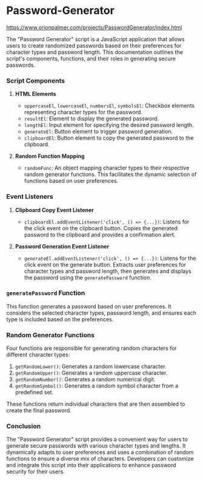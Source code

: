 # Password-Generator

https://www.orionpalmer.com/projects/PasswordGenerator/index.html

The "Password Generator" script is a JavaScript application that allows users to create randomized passwords based on their preferences for character types and password length. This documentation outlines the script's components, functions, and their roles in generating secure passwords.

### Script Components

1. **HTML Elements**
   - `uppercaseEl`, `lowercaseEl`, `numbersEl`, `symbolsEl`: Checkbox elements representing character types for the password.
   - `resultEl`: Element to display the generated password.
   - `lengthEl`: Input element for specifying the desired password length.
   - `generateEl`: Button element to trigger password generation.
   - `clipboardEl`: Button element to copy the generated password to the clipboard.

2. **Random Function Mapping**
   - `randomFunc`: An object mapping character types to their respective random generator functions. This facilitates the dynamic selection of functions based on user preferences.

### Event Listeners

1. **Clipboard Copy Event Listener**
   - `clipboardEl.addEventListener('click', () => {...})`: Listens for the click event on the clipboard button. Copies the generated password to the clipboard and provides a confirmation alert.

2. **Password Generation Event Listener**
   - `generateEl.addEventListener('click', () => {...})`: Listens for the click event on the generate button. Extracts user preferences for character types and password length, then generates and displays the password using the `generatePassword` function.

### `generatePassword` Function

This function generates a password based on user preferences. It considers the selected character types, password length, and ensures each type is included based on the preferences.

### Random Generator Functions

Four functions are responsible for generating random characters for different character types:

1. `getRandomLower()`: Generates a random lowercase character.
2. `getRandomUpper()`: Generates a random uppercase character.
3. `getRandomNumber()`: Generates a random numerical digit.
4. `getRandomSymbol()`: Generates a random symbol character from a predefined set.

These functions return individual characters that are then assembled to create the final password.

### Conclusion

The "Password Generator" script provides a convenient way for users to generate secure passwords with various character types and lengths. It dynamically adapts to user preferences and uses a combination of random functions to ensure a diverse mix of characters. Developers can customize and integrate this script into their applications to enhance password security for their users.
